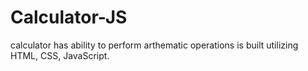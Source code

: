 # Calculator-JS

calculator has ability to perform arthematic operations is built utilizing HTML, CSS, JavaScript.
